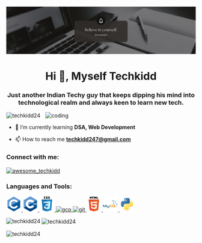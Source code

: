 ![logo](https://github.com/Techkidd24/Techkidd24/blob/main/banner.png)
<h1 align="center">Hi 👋, Myself Techkidd</h1>
<h3 align="center">Just another Indian Techy guy that keeps dipping his mind into technological realm and always keen to learn new tech.</h3>
<img align="right" alt="coding" width="400" src="https://i.pinimg.com/originals/83/b8/09/83b809857acd41a7bad4935b4734f9fc.gif"

<p align="left"> <img src="https://komarev.com/ghpvc/?username=techkidd24&label=Profile%20views&color=0e75b6&style=flat" alt="techkidd24" /> </p>

- 🌱 I’m currently learning **DSA, Web Development**

- 📫 How to reach me **techkidd247@gmail.com**

<h3 align="left">Connect with me:</h3>
<p align="left">
<a href="https://discord.gg/awesome_techkidd" target="blank"><img align="center" src="https://raw.githubusercontent.com/rahuldkjain/github-profile-readme-generator/master/src/images/icons/Social/discord.svg" alt="awesome_techkidd" height="30" width="40" /></a>
</p>

<h3 align="left">Languages and Tools:</h3>
<p align="left"> <a href="https://www.cprogramming.com/" target="_blank" rel="noreferrer"> <img src="https://raw.githubusercontent.com/devicons/devicon/master/icons/c/c-original.svg" alt="c" width="40" height="40"/> </a> <a href="https://www.w3schools.com/cpp/" target="_blank" rel="noreferrer"> <img src="https://raw.githubusercontent.com/devicons/devicon/master/icons/cplusplus/cplusplus-original.svg" alt="cplusplus" width="40" height="40"/> </a> <a href="https://www.w3schools.com/css/" target="_blank" rel="noreferrer"> <img src="https://raw.githubusercontent.com/devicons/devicon/master/icons/css3/css3-original-wordmark.svg" alt="css3" width="40" height="40"/> </a> <a href="https://cloud.google.com" target="_blank" rel="noreferrer"> <img src="https://www.vectorlogo.zone/logos/google_cloud/google_cloud-icon.svg" alt="gcp" width="40" height="40"/> </a> <a href="https://git-scm.com/" target="_blank" rel="noreferrer"> <img src="https://www.vectorlogo.zone/logos/git-scm/git-scm-icon.svg" alt="git" width="40" height="40"/> </a> <a href="https://www.w3.org/html/" target="_blank" rel="noreferrer"> <img src="https://raw.githubusercontent.com/devicons/devicon/master/icons/html5/html5-original-wordmark.svg" alt="html5" width="40" height="40"/> </a> <a href="https://www.mysql.com/" target="_blank" rel="noreferrer"> <img src="https://raw.githubusercontent.com/devicons/devicon/master/icons/mysql/mysql-original-wordmark.svg" alt="mysql" width="40" height="40"/> </a> <a href="https://www.python.org" target="_blank" rel="noreferrer"> <img src="https://raw.githubusercontent.com/devicons/devicon/master/icons/python/python-original.svg" alt="python" width="40" height="40"/> </a> </p>

<p><img align="left" src="https://github-readme-stats.vercel.app/api/top-langs?username=techkidd24&show_icons=true&locale=en&layout=compact" alt="techkidd24" /></p>

<p>&nbsp;<img align="center" src="https://github-readme-stats.vercel.app/api?username=techkidd24&show_icons=true&locale=en" alt="techkidd24" /></p>

<p><img align="center" src="https://github-readme-streak-stats.herokuapp.com/?user=techkidd24&" alt="techkidd24" /></p>
